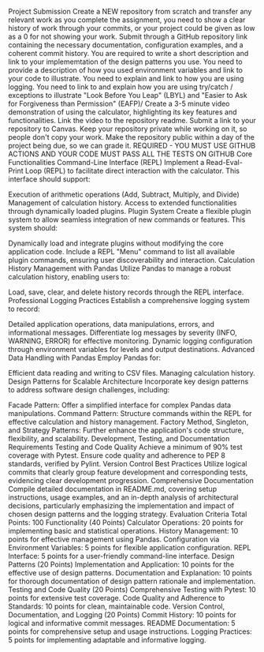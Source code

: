 Project Submission
Create a NEW repository from scratch and transfer any relevant work as you complete the assignment, you need to show a clear history of work through your commits, or your project could be given as low as a 0 for not showing your work.
Submit through a GitHub repository link containing the necessary documentation, configuration examples, and a coherent commit history.
You are required to write a short description and link to your implememtation of the design patterns you use.
You need to provide a description of how you used environment variables and link to your code to illustrate.
You need to explain and link to how you are using logging.
You need to link to and explain how you are using try/catch / exceptions to illustrate "Look Before You Leap" (LBYL) and "Easier to Ask for Forgiveness than Permission" (EAFP)/
Create a 3-5 minute video demonstration of using the calculator, highlighting its key features and functionalities. Link the video to the repository readme.
Submit a link to your repository to Canvas.
Keep your repository private while working on it, so people don't copy your work. Make the repository public within a day of the project being due, so we can grade it.
REQUIRED - YOU MUST USE GITHUB ACTIONS AND YOUR CODE MUST PASS ALL THE TESTS ON GITHUB
Core Functionalities
Command-Line Interface (REPL)
Implement a Read-Eval-Print Loop (REPL) to facilitate direct interaction with the calculator. This interface should support:

Execution of arithmetic operations (Add, Subtract, Multiply, and Divide)
Management of calculation history.
Access to extended functionalities through dynamically loaded plugins.
Plugin System
Create a flexible plugin system to allow seamless integration of new commands or features. This system should:

Dynamically load and integrate plugins without modifying the core application code.
Include a REPL "Menu" command to list all available plugin commands, ensuring user discoverability and interaction.
Calculation History Management with Pandas
Utilize Pandas to manage a robust calculation history, enabling users to:

Load, save, clear, and delete history records through the REPL interface.
Professional Logging Practices
Establish a comprehensive logging system to record:

Detailed application operations, data manipulations, errors, and informational messages.
Differentiate log messages by severity (INFO, WARNING, ERROR) for effective monitoring.
Dynamic logging configuration through environment variables for levels and output destinations.
Advanced Data Handling with Pandas
Employ Pandas for:

Efficient data reading and writing to CSV files.
Managing calculation history.
Design Patterns for Scalable Architecture
Incorporate key design patterns to address software design challenges, including:

Facade Pattern: Offer a simplified interface for complex Pandas data manipulations.
Command Pattern: Structure commands within the REPL for effective calculation and history management.
Factory Method, Singleton, and Strategy Patterns: Further enhance the application's code structure, flexibility, and scalability.
Development, Testing, and Documentation Requirements
Testing and Code Quality
Achieve a minimum of 90% test coverage with Pytest.
Ensure code quality and adherence to PEP 8 standards, verified by Pylint.
Version Control Best Practices
Utilize logical commits that clearly group feature development and corresponding tests, evidencing clear development progression.
Comprehensive Documentation
Compile detailed documentation in README.md, covering setup instructions, usage examples, and an in-depth analysis of architectural decisions, particularly emphasizing the implementation and impact of chosen design patterns and the logging strategy.
Evaluation Criteria
Total Points: 100
Functionality (40 Points)
Calculator Operations: 20 points for implementing basic and statistical operations.
History Management: 10 points for effective management using Pandas.
Configuration via Environment Variables: 5 points for flexible application configuration.
REPL Interface: 5 points for a user-friendly command-line interface.
Design Patterns (20 Points)
Implementation and Application: 10 points for the effective use of design patterns.
Documentation and Explanation: 10 points for thorough documentation of design pattern rationale and implementation.
Testing and Code Quality (20 Points)
Comprehensive Testing with Pytest: 10 points for extensive test coverage.
Code Quality and Adherence to Standards: 10 points for clean, maintainable code.
Version Control, Documentation, and Logging (20 Points)
Commit History: 10 points for logical and informative commit messages.
README Documentation: 5 points for comprehensive setup and usage instructions.
Logging Practices: 5 points for implementing adaptable and informative logging.